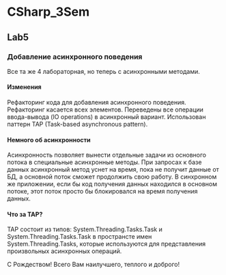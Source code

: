 # CSharp_3Sem

## Lab5
### Добавление асинхронного поведения
Все та же 4 лабораторная, но теперь с асинхронными методами.
#### Изменения
Рефакторинг кода для добавления асинхронного поведения. Рефакторинг касается всех элементов.
Переведены все операции ввода-вывода (IO operations) в асинхронный вариант.
Использован паттерн TAP (Task-based asynchronous pattern).
#### Немного об асинхронности
Асинхронность позволяет вынести отдельные задачи из основного потока в специальные асинхронные методы. При запросах к базе данных асинхронный метод уснет на время, пока не получит данные от БД, а основной поток сможет продолжить свою работу. В синхронном же приложении, если бы код получения данных находился в основном потоке, этот поток просто бы блокировался на время получения данных.
#### Что за TAP?
TAP состоит из типов: System.Threading.Tasks.Task и System.Threading.Tasks.Task в пространсте имен System.Threading.Tasks, которые используются для представления произвольных асинхронных операций.


С Рождеством! Всего Вам наилучшего, теплого и доброго!
